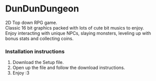 # DunDunDungeon
2D Top down RPG game.  
Classic 16 bit graphics packed with lots of cute bit musics to enjoy.  
Enjoy interacting with unique NPCs, slaying monsters, leveling up with bonus stats and collecting coins.  

### Installation instructions
1. Download the Setup file.
2. Open up the file and follow the download instructions.
3. Enjoy :3
